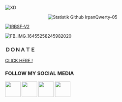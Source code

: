 ![XD](https://img.shields.io/badge/MyName-Irpan--Sopian-blue)

<p align="center">
  <img alt="Statistik Github IrpanQwerty-05" src="https://github-readme-stats.vercel.app/api?username=IrpanQwerty-05&show_icons=true&include_all_commits=true&hide_border=true" />
<!-- <img alt="gambar profil" width="195px" src="https://avatars2.githubusercontent.com/u/26059688?s=460&u=d41b000a62eab50d000c3da604d151cec27bd850&v=4" /> -->
<!-- <img src="https://github-readme-stats.anuraghazra1.vercel.app/api/top-langs/?username=IrpanQwerty-05&hide=ruby,perl&hide_border=true" /> -->
</p>
<a href="https://github.com/IrpanQwerty-05/IRBSF-V2"><img title="IRBSF-V2" src="https://github-readme-stats.vercel.app/api/pin/?username=IrpanQwerty-05&repo=IRBSF-V2&theme=vision-friendly-dark"></a>

![FB_IMG_16455258245982020](https://user-images.githubusercontent.com/99561674/155497091-3f177f4e-e8e0-4fcc-8fec-90894be3b55c.jpg)
### ＤＯＮＡＴＥ
<a href="https://saweria.co/irpansopian">CLICK HERE !</a>

### FOLLOW MY SOCIAL MEDIA

<a href="https://www.facebook.com/irpan.qwerty"><img width="50" height="50" src="https://camo.githubusercontent.com/8f245234577766478eaf3ee72b0615e99bb9ef3eaa56e1c37f75692811181d5c/68747470733a2f2f6564656e742e6769746875622e696f2f537570657254696e7949636f6e732f696d616765732f7376672f66616365626f6f6b2e737667"></a>
<a href="https://www.messenger.com/irpan.qwerty"><img width="50" height="50" src="https://camo.githubusercontent.com/0b9b5efe8bd5edcdaec78496cf9ddaf6d98cd2b2574e23d5deca0b5e7eae583a/68747470733a2f2f6564656e742e6769746875622e696f2f537570657254696e7949636f6e732f696d616765732f7376672f6d657373656e6765722e737667"></a>
<a href="https://www.github.com/IrpanQwerty-05"><img width="50" height="50" src="https://camo.githubusercontent.com/b079fe922f00c4b86f1b724fbc2e8141c468794ce8adbc9b7456e5e1ad09c622/68747470733a2f2f6564656e742e6769746875622e696f2f537570657254696e7949636f6e732f696d616765732f7376672f6769746875622e737667"></a>
<a href="https://youtube.com/channel/UC7swDqHCbdjxIWj2jkU5HNQ"><img width="50" height="50" src="https://camo.githubusercontent.com/d54e97f5edde790381f7e62b217410df33e066a0dc8f692f2fc6b25fc1768b0c/68747470733a2f2f6564656e742e6769746875622e696f2f537570657254696e7949636f6e732f696d616765732f7376672f796f75747562652e737667"></a>
